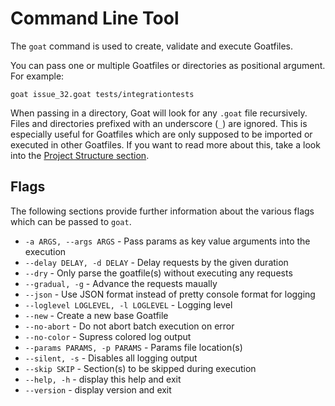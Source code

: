 # Command Line Tool

The `goat` command is used to create, validate and execute Goatfiles.

You can pass one or multiple Goatfiles or directories as positional argument. For example:
```
goat issue_32.goat tests/integrationtests
```

When passing in a directory, Goat will look for any `.goat` file recursively. Files and directories prefixed with an underscore (`_`) are ignored. This is especially useful for Goatfiles which are only supposed to be imported or executed in other Goatfiles. If you want to read more about this, take a look into the [Project Structure section](../project-structure.md). 

## Flags

The following sections provide further information about the various flags which can be passed to `goat`.

- `-a ARGS, --args ARGS` - Pass params as key value arguments into the execution
- `--delay DELAY, -d DELAY` - Delay requests by the given duration
- `--dry` - Only parse the goatfile(s) without executing any requests
- `--gradual, -g` - Advance the requests maually
- `--json` - Use JSON format instead of pretty console format for logging
- `--loglevel LOGLEVEL, -l LOGLEVEL` - Logging level
- `--new` - Create a new base Goatfile
- `--no-abort` - Do not abort batch execution on error
- `--no-color` - Supress colored log output
- `--params PARAMS, -p PARAMS` - Params file location(s)
- `--silent, -s` - Disables all logging output
- `--skip SKIP` - Section(s) to be skipped during execution
- `--help, -h` - display this help and exit
- `--version` - display version and exit
